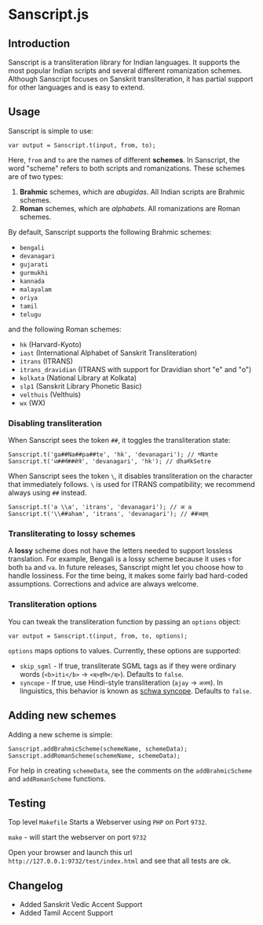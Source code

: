 Sanscript.js
=============================

Introduction
-----------------------------
Sanscript is a transliteration library for Indian languages. It supports the most popular Indian scripts and several different romanization schemes. Although Sanscript focuses on Sanskrit transliteration, it has partial support for other languages and is easy to extend.

Usage
-----------------------------
Sanscript is simple to use:

    var output = Sanscript.t(input, from, to);

Here, `from` and `to` are the names of different **schemes**. In Sanscript, the word "scheme" refers to both scripts and romanizations. These schemes are of two types:

1. **Brahmic** schemes, which are *abugidas*. All Indian scripts are Brahmic schemes.
2. **Roman** schemes, which are *alphabets*. All romanizations are Roman schemes.

By default, Sanscript supports the following Brahmic schemes:

* `bengali`
* `devanagari`
* `gujarati`
* `gurmukhi`
* `kannada`
* `malayalam`
* `oriya`
* `tamil`
* `telugu`

and the following Roman schemes:

* `hk` (Harvard-Kyoto)
* `iast` (International Alphabet of Sanskrit Transliteration)
* `itrans` (ITRANS)
* `itrans_dravidian` (ITRANS with support for Dravidian short "e" and "o")
* `kolkata` (National Library at Kolkata)
* `slp1` (Sanskrit Library Phonetic Basic)
* `velthuis` (Velthuis)
* `wx` (WX)

### Disabling transliteration
When Sanscript sees the token `##`, it toggles the transliteration state:

    Sanscript.t('ga##Na##pa##te', 'hk', 'devanagari'); // गNaपte
    Sanscript.t('ध##र्म##क्षेत्रे', 'devanagari', 'hk'); // dhaर्मkSetre

When Sanscript sees the token `\`, it disables transliteration on the character that immediately follows. `\` is used for ITRANS compatibility; we recommend always using `##` instead.

    Sanscript.t('a \\a', 'itrans', 'devanagari'); // अ a
    Sanscript.t('\\##aham', 'itrans', 'devanagari'); // ##अहम्

### Transliterating to lossy schemes
A **lossy** scheme does not have the letters needed to support lossless translation. For example, Bengali is a lossy scheme because it uses `ব` for both `ba` and `va`. In future releases, Sanscript might let you choose how to handle lossiness. For the time being, it makes some fairly bad hard-coded assumptions. Corrections and advice are always welcome.

### Transliteration options
You can tweak the transliteration function by passing an `options` object:

    var output = Sanscript.t(input, from, to, options);

`options` maps options to values. Currently, these options are supported:

* `skip_sgml` - If true, transliterate SGML tags as if they were ordinary words (`<b>iti</b>` → `<ब्>इति</ब्>`). Defaults to `false`.
* `syncope` - If true, use Hindi-style transliteration (`ajay` → `अजय`). In linguistics, this behavior is known as [schwa syncope](http://en.wikipedia.org/wiki/Schwa_deletion_in_Indo-Aryan_languages). Defaults to `false`.

Adding new schemes
-----------------------------
Adding a new scheme is simple:

    Sanscript.addBrahmicScheme(schemeName, schemeData);
    Sanscript.addRomanScheme(schemeName, schemeData);

For help in creating `schemeData`, see the comments on the `addBrahmicScheme` and `addRomanScheme` functions.

Testing
-------

Top level `Makefile` Starts a Webserver using `PHP` on Port `9732`.

`make` - will start the webserver on port `9732`

Open your browser and launch this url `http://127.0.0.1:9732/test/index.html` and see that all tests are ok.

Changelog
---------

* Added Sanskrit Vedic Accent Support
* Added Tamil Accent Support
